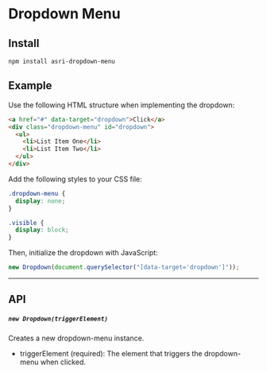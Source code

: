 # Dropdown Menu

## Install

```
npm install asri-dropdown-menu
```

## Example

Use the following HTML structure when implementing the dropdown:

```html
<a href="#" data-target="dropdown">Click</a>
<div class="dropdown-menu" id="dropdown">
  <ul>
    <li>List Item One</li>
    <li>List Item Two</li>
  </ul>
</div>
```

Add the following styles to your CSS file:

```css
.dropdown-menu {
  display: none;
}

.visible {
  display: block;
}
```

Then, initialize the dropdown with JavaScript:

```js
new Dropdown(document.querySelector("[data-target='dropdown']"));
```

---

## API

##### `new Dropdown(triggerElement)`

Creates a new dropdown-menu instance.

- triggerElement (required): The element that triggers the dropdown-menu when
  clicked.
